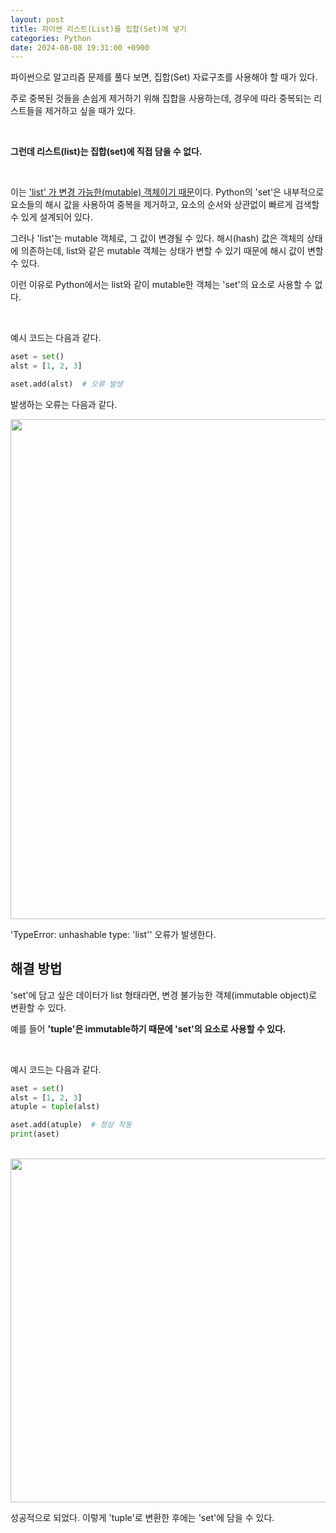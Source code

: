 ```yaml
---
layout: post
title: 파이썬 리스트(List)를 집합(Set)에 넣기
categories: Python
date: 2024-08-08 19:31:00 +0900
---
```

파이썬으로 알고리즘 문제를 풀다 보면, 집합(Set) 자료구조를 사용해야 할 때가 있다.

주로 중복된 것들을 손쉽게 제거하기 위해 집합을 사용하는데, 경우에 따라 중복되는 리스트들을 제거하고 싶을 때가 있다.

<br>

<b>그런데 리스트(list)는 집합(set)에 직접 담을 수 없다.</b>

<br>

이는 <u>'list' 가 변경 가능한(mutable) 객체이기 때문</u>이다. Python의 'set'은 내부적으로 요소들의 해시 값을 사용하여 중복을 제거하고, 요소의 순서와 상관없이 빠르게 검색할 수 있게 설계되어 있다.

그러나 'list'는 mutable 객체로, 그 값이 변경될 수 있다. 해시(hash) 값은 객체의 상태에 의존하는데, list와 같은 mutable 객체는 상태가 변할 수 있기 때문에 해시 값이 변할 수 있다.

이런 이유로 Python에서는 list와 같이 mutable한 객체는 'set'의 요소로 사용할 수 없다.

<br>

예시 코드는 다음과 같다.

```python
aset = set()
alst = [1, 2, 3]

aset.add(alst)  # 오류 발생
```

발생하는 오류는 다음과 같다.

<img src="https://github.com/user-attachments/assets/8f431897-550c-4cf4-9359-29d9298576f2" width="800px">

<br>

'TypeError: unhashable type: 'list'' 오류가 발생한다.

## 해결 방법

'set'에 담고 싶은 데이터가 list 형태라면, 변경 불가능한 객체(immutable object)로 변환할 수 있다. 

예를 들어 <b>'tuple'은 immutable하기 때문에 'set'의 요소로 사용할 수 있다.</b>

<br>

예시 코드는 다음과 같다.

```python
aset = set()
alst = [1, 2, 3]
atuple = tuple(alst)

aset.add(atuple)  # 정상 작동
print(aset)
```

<br>

<img src="https://github.com/user-attachments/assets/4746f751-c27e-419a-b4ab-4d8f1789f984" width="550px">

성공적으로 되었다. 이렇게 'tuple'로 변환한 후에는 'set'에 담을 수 있다.
